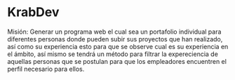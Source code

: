 # KrabDev
Misión: Generar un programa web el cual sea un portafolio individual para diferentes personas donde pueden subir sus proyectos que han realizado, así como su experiencia esto para que se observe cual es su experiencia en el ámbito, así mismo se tendrá un método para filtrar la expereciencia de aquellas personas que se postulan para que los empleadores encuentren el perfil necesario para ellos. 
